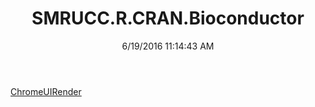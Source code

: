 ﻿---
title: SMRUCC.R.CRAN.Bioconductor
date: 6/19/2016 11:14:43 AM
---

[ChromeUIRender](T-SMRUCC.R.CRAN.Bioconductor.ChromeUIRender.html)
